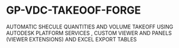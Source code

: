 # GP-VDC-TAKEOOF-FORGE
AUTOMATIC SHECULE QUANTITIES AND VOLUME TAKEOFF USING AUTODESK PLATFORM SERVICES , CUSTOM VIEWER AND PANELS (VIEWER EXTENSIONS) AND EXCEL EXPORT TABLES
